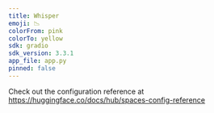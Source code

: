 ```yaml
---
title: Whisper
emoji: 📉
colorFrom: pink
colorTo: yellow
sdk: gradio
sdk_version: 3.3.1
app_file: app.py
pinned: false
---
```


Check out the configuration reference at https://huggingface.co/docs/hub/spaces-config-reference
